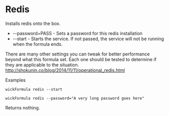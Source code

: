 Redis
=====

Installs redis onto the box.

* --password=PASS - Sets a password for this redis installation
* --start         - Starts the service.  If not passed, the service will not be running when the formula ends.

There are many other settings you can tweak for better performance beyond what this formula set.  Each one should be tested to determine if they are applicable to the situation. http://shokunin.co/blog/2014/11/11/operational_redis.html

Examples

    wickFormula redis --start

    wickFormula redis --password="A very long password goes here"

Returns nothing.


